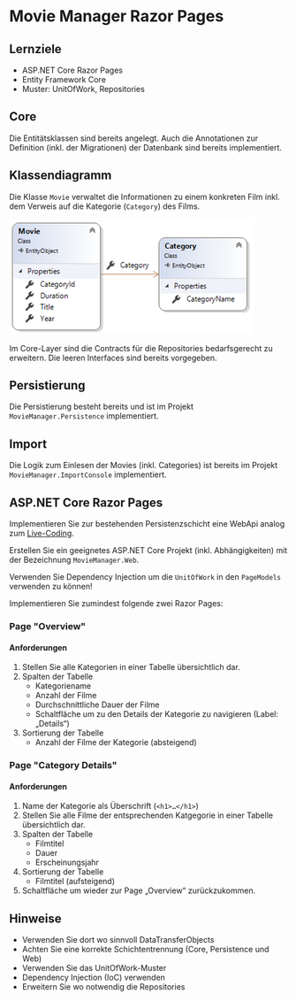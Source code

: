 # Movie Manager Razor Pages

## Lernziele

* ASP.NET Core Razor Pages
* Entity Framework Core
* Muster: UnitOfWork, Repositories


## Core

Die Entitätsklassen sind bereits angelegt. Auch die Annotationen zur Definition (inkl. der Migrationen) der Datenbank sind bereits implementiert.

## Klassendiagramm

Die Klasse `Movie` verwaltet die Informationen zu einem konkreten Film inkl. dem Verweis auf die Kategorie (`Category`) des Films.

![Klassendiagramm](./images/00_classdiagram.png)

Im Core-Layer sind die Contracts für die Repositories bedarfsgerecht zu erweitern. Die leeren Interfaces sind bereits vorgegeben.

## Persistierung

Die Persistierung besteht bereits und ist im Projekt `MovieManager.Persistence` implementiert.

## Import

Die Logik zum Einlesen der Movies (inkl. Categories) ist bereits im Projekt `MovieManager.ImportConsole` implementiert.

## ASP.NET Core Razor Pages

Implementieren Sie zur bestehenden Persistenzschicht eine WebApi analog zum [Live-Coding](https://github.com/jfuerlinger/csharp_livecoding_ef_uow_razorpages-part1).

Erstellen Sie ein geeignetes ASP.NET Core Projekt (inkl. Abhängigkeiten) mit der Bezeichnung `MovieManager.Web`.

Verwenden Sie Dependency Injection um die `UnitOfWork` in den `PageModels` verwenden zu können!

Implementieren Sie zumindest folgende zwei Razor Pages:

### Page "Overview"

#### Anforderungen

1. Stellen Sie alle Kategorien in einer Tabelle übersichtlich dar.
1. Spalten der Tabelle
   * Kategoriename
   * Anzahl der Filme
   * Durchschnittliche Dauer der Filme
   * Schaltfläche um zu den Details der Kategorie zu navigieren (Label: „Details“)
1. Sortierung der Tabelle
   * Anzahl der Filme der Kategorie (absteigend)


### Page "Category Details"

#### Anforderungen

1. Name der Kategorie als Überschrift (`<h1>…</h1>`)
2. Stellen Sie alle Filme der entsprechenden Katgegorie in einer Tabelle übersichtlich dar.
3. Spalten der Tabelle
   * Filmtitel
   * Dauer
   * Erscheinungsjahr
4. Sortierung der Tabelle
   * Filmtitel (aufsteigend)
5. Schaltfläche um wieder zur Page „Overview“ zurückzukommen.

## Hinweise
- Verwenden Sie dort wo sinnvoll DataTransferObjects
- Achten Sie eine korrekte Schichtentrennung (Core, Persistence und Web)
- Verwenden Sie das UnitOfWork-Muster
- Dependency Injection (IoC) verwenden
- Erweitern Sie wo notwendig die Repositories